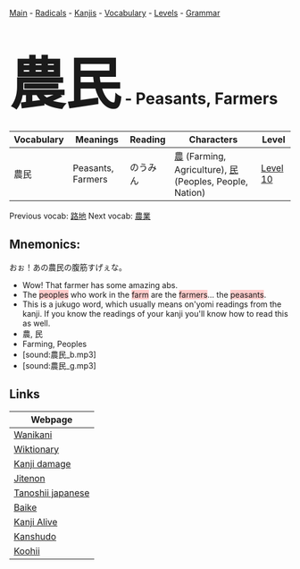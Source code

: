 <style> bigfont {font-size: 100px}</style>
[Main](../README.md) -
[Radicals](../radicals.md) -
[Kanjis](../kanjis.md) -
[Vocabulary](../vocabulary.md) -
[Levels](../levels.md) -
[Grammar](../grammar.md)
# <bigfont> 農民</bigfont> - Peasants, Farmers 

| Vocabulary | Meanings | Reading | Characters | Level |
| --- | --- | --- | --- | --- |
| 農民 | Peasants, Farmers | のうみん |  [農](../kanjis/農.md) (Farming, Agriculture), [民](../kanjis/民.md) (Peoples, People, Nation) | [Level 10](../levels/wk_level10.md) |

Previous vocab: [路地](路地.md) Next vocab: [農業](農業.md) 

## Mnemonics:
おぉ！あの農民の腹筋すげぇな。
* Wow! That farmer has some amazing abs.
* The <span style="background-color:#ffcccb"> peoples</span> who work in the <span style="background-color:#ffcccb"> farm</span> are the <span style="background-color:#ffcccb"> farmers</span>... the <span style="background-color:#ffcccb"> peasants</span>.
* This is a jukugo word, which usually means on'yomi readings from the kanji. If you know the readings of your kanji you'll know how to read this as well.
* 農, 民
* Farming, Peoples
* [sound:農民_b.mp3]
* [sound:農民_g.mp3]


## Links 

| Webpage |
| --- |
| [Wanikani          ](https://www.wanikani.com/kanji/農民) |
| [Wiktionary        ](https://en.wiktionary.org/wiki/農民) |
| [Kanji damage      ](http://www.kanjidamage.com/kanji/search?utf8=✓&q=農民) |
| [Jitenon           ](https://jitenon.com/kanji/農民) |
| [Tanoshii japanese ](https://www.tanoshiijapanese.com/dictionary/kanji.cfm?k=農民) |
| [Baike             ](https://baike.baidu.com/item/農民) |
| [Kanji Alive       ](https://app.kanjialive.com/農民) |
| [Kanshudo          ](https://www.kanshudo.com/searchmn?q=農民) |
| [Koohii            ](https://kanji.koohii.com/study/kanji/農民) |
